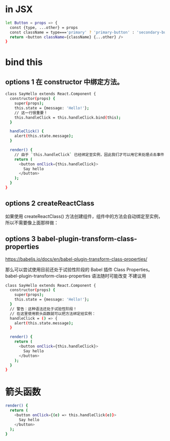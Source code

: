 # in JSX
```bash
let Button = props => {
  const {type, ...other} = props
  const className = type==='primary' ? 'primary-button' : 'secondary-button'
  return <button className={className} {...other} />
}
```

# bind this
## options 1 在 constructor 中绑定方法。
```bash
class SayHello extends React.Component {
  constructor(props) {
    super(props);
    this.state = {message: 'Hello!'};
    // 这一行很重要！
    this.handleClick = this.handleClick.bind(this);
  }

  handleClick() {
    alert(this.state.message);
  }

  render() {
    // 由于 `this.handleClick` 已经绑定至实例，因此我们才可以用它来处理点击事件
    return (
      <button onClick={this.handleClick}>
        Say hello
      </button>
    );
  }
}
```
## options 2 createReactClass
如果使用 createReactClass() 方法创建组件，组件中的方法会自动绑定至实例，所以不需要像上面那样做：

## options 3 babel-plugin-transform-class-properties
https://babeljs.io/docs/en/babel-plugin-transform-class-properties/

那么可以尝试使用目前还处于试验性阶段的 Babel 插件 Class Properties。
babel-plugin-transform-class-properties
语法随时可能改变 不建议用
```bash
class SayHello extends React.Component {
  constructor(props) {
    super(props);
    this.state = {message: 'Hello!'};
  }
  // 警告：这种语法还处于试验性阶段！
  // 在这里使用箭头函数就可以把方法绑定给实例：
  handleClick = () => {
    alert(this.state.message);
  }

  render() {
    return (
      <button onClick={this.handleClick}>
        Say hello
      </button>
    );
  }
}
```
# 箭头函数
```bash
render() {
  return (
    <button onClick={(e) => this.handleClick(e)}>
      Say hello
    </button>
  );
}
```
